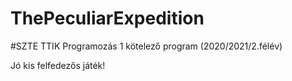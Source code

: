 # ThePeculiarExpedition
#SZTE TTIK Programozás 1 kötelező program (2020/2021/2.félév)

Jó kis felfedezős játék!
